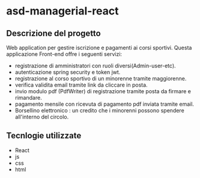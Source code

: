# asd-managerial-react

## Descrizione del progetto

Web application per gestire iscrizione e pagamenti ai corsi sportivi.
Questa applicazione Front-end offre i seguenti servizi:

- registrazione di amministratori con ruoli diversi(Admin-user-etc).
- autenticazione spring security e token jwt.
- registrazione al corso sportivo di un minorenne tramite maggiorenne.
- verifica validita email tramite link da cliccare in posta.
- invio modulo pdf (PdfWriter) di registrazione tramite posta da firmare e rimandare.
- pagamento mensile con ricevuta di pagamento pdf inviata tramite email.
- Borsellino elettronico : un credito che i minorenni possono spendere all'interno del circolo.


## Tecnlogie utilizzate

- React
- js
- css
- html




